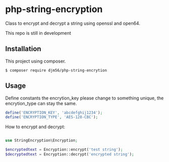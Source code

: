 # php-string-encryption
Class to encrypt and decrypt a string using openssl and open64.

This repo is still in development
## Installation
This project using composer.
```
$ composer require djm56/php-string-encrytion
```
## Usage
Define constants the encrytion_key please change to something unique, the encrytion_type can stay the same.
```php
define('ENCRYPTION_KEY', 'abcdefghij1234');
define('ENCRYPTION_TYPE', 'AES-128-CBC');
```

How to encrypt and decrypt:
```php

use StringEncryption\Encryption;

$encryptedtext = Encryption::encrypt('test string');
$decryptedtext = Encryption::decrypt('encrypted string');
```